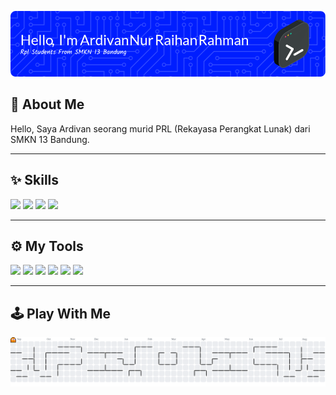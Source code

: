 ![Ardivan](img/github-header.png)

## 💫 About Me

Hello, Saya Ardivan seorang murid PRL (Rekayasa Perangkat Lunak) dari SMKN 13 Bandung.

---

## ✨ Skills

<img src="https://img.shields.io/badge/HTML5-E34F26?style=for-the-badge&logo=html5&logoColor=white" /> <img src="https://img.shields.io/badge/CSS3-1572B6?style=for-the-badge&logo=css3&logoColor=white" /> <img src="https://img.shields.io/badge/JavaScript-323330?style=for-the-badge&logo=javascript&logoColor=F7DF1E" /> <img src="https://img.shields.io/badge/PHP-777BB4?style=for-the-badge&logo=php&logoColor=white" />

---

## ⚙️ My Tools

<img src="https://img.shields.io/badge/Fedora-51A2DA?style=for-the-badge&logo=fedora&logoColor=white" /> <img src="https://img.shields.io/badge/Visual_Studio_Code-0078D4?style=for-the-badge&logo=visual%20studio%20code&logoColor=white" /> <img src="https://img.shields.io/badge/Xampp-F37623?style=for-the-badge&logo=xampp&logoColor=white" /> <img src="https://img.shields.io/badge/Canva-%2300C4CC.svg?&style=for-the-badge&logo=Canva&logoColor=white" /> <img src="https://img.shields.io/badge/Figma-F24E1E?style=for-the-badge&logo=figma&logoColor=white" /> <img src="https://img.shields.io/badge/Google_chrome-4285F4?style=for-the-badge&logo=Google-chrome&logoColor=white" />

---

## 🕹️ Play With Me

<picture>
  <source media="(prefers-color-scheme: dark)" srcset="https://raw.githubusercontent.com/ardivandev/ardivandev/output/pacman-contribution-graph-dark.svg">
  <source media="(prefers-color-scheme: light)" srcset="https://raw.githubusercontent.com/ardivandev/ardivandev/output/pacman-contribution-graph.svg">
  <img alt="pacman contribution graph" src="https://raw.githubusercontent.com/ardivandev/ardivandev/output/pacman-contribution-graph.svg">
</picture>
